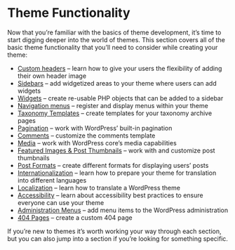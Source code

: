 # Theme Functionality

Now that you’re familiar with the basics of theme development, it’s time to start digging deeper into the world of themes. This section covers all of the basic theme functionality that you’ll need to consider while creating your theme:

*   [Custom headers](https://developer.wordpress.org/themes/functionality/custom-headers/ "Custom Headers") – learn how to give your users the flexibility of adding their own header image
*   [Sidebars](https://developer.wordpress.org/themes/functionality/sidebars/ "Sidebars") – add widgetized areas to your theme where users can add widgets
*   [Widgets](https://developer.wordpress.org/themes/functionality/widgets/ "Widgets") – create re-usable PHP objects that can be added to a sidebar
*   [Navigation menus](https://developer.wordpress.org/themes/functionality/navigation-menus/ "Navigation Menus") – register and display menus within your theme
*   [Taxonomy Templates](https://developer.wordpress.org/themes/functionality/taxonomy-templates/ "Taxonomy Templates") – create templates for your taxonomy archive pages
*   [Pagination](https://developer.wordpress.org/themes/functionality/pagination/ "Pagination") – work with WordPress’ built-in pagination
*   [Comments](https://developer.wordpress.org/themes/template-files-section/partial-and-miscellaneous-template-files/comment-template/ "Comments") – customize the comments template
*   [Media](https://developer.wordpress.org/themes/functionality/media/ "Media") – work with WordPress core’s media capabilities
*   [Featured Images & Post Thumbnails](https://developer.wordpress.org/themes/functionality/featured-images-post-thumbnails/ "Featured Images & Post Thumbnails") – work with and customize post thumbnails
*   [Post Formats](https://developer.wordpress.org/themes/functionality/post-formats/ "Post Formats") – create different formats for displaying users’ posts
*   [Internationalization](https://developer.wordpress.org/themes/functionality/internationalization/ "Internationalization") – learn how to prepare your theme for translation into different languages
*   [Localization](https://developer.wordpress.org/themes/functionality/localization/ "Localization") – learn how to translate a WordPress theme
*   [Accessibility](https://developer.wordpress.org/themes/functionality/accessibility/ "Accessibility") – learn about accessibility best practices to ensure everyone can use your theme
*   [Administration Menus](https://developer.wordpress.org/themes/functionality/administration-menus/ "Administration Menus") – add menu items to the WordPress administration
*   [404 Pages](https://developer.wordpress.org/themes/functionality/404-pages/ "Creating a 404 Page") – create a custom 404 page

If you’re new to themes it’s worth working your way through each section, but you can also jump into a section if you’re looking for something specific.